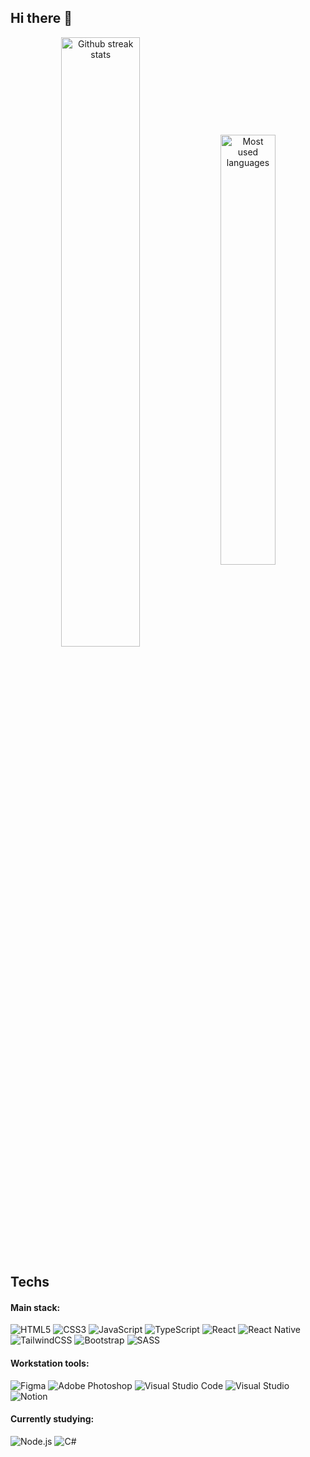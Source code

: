 ## Hi there 👋

<div align="center">
    <img width="50%" align="center" src="https://github-readme-streak-stats.herokuapp.com?user=brunoglvm&mode=weekly&hide_border=true&theme=nord" alt="Github streak stats" />
    <img width="42%" align="center" src="https://github-readme-stats.vercel.app/api/top-langs/?username=brunoglvm&layout=compact&hide_border=true&theme=nord" alt="Most used languages" />
</div>

## Techs

#### Main stack:

<div text-align="justify">
    <img src="https://img.shields.io/badge/HTML5-2e3440?style=for-the-badge&logo=html5&labelColor=2e3440&logoWidth=-1" alt="HTML5">
    <img src="https://img.shields.io/badge/CSS3-2e3440?style=for-the-badge&logo=css3&logoColor=1572B6&labelColor=2e3440&color=2e3440&logoWidth=-1" alt="CSS3">
    <img src="https://img.shields.io/badge/JavaScript-2e3440?style=for-the-badge&logo=javascript&logoColor=F7DF1E&labelColor=2e3440&color=2e3440&logoWidth=-1" alt="JavaScript">
    <img src="https://img.shields.io/badge/TypeScript-2e3440?style=for-the-badge&logo=typescript&logoColor=007ACC&labelColor=2e3440&color=2e3440&logoWidth=-1" alt="TypeScript">
    <img src="https://img.shields.io/badge/React-2e3440?style=for-the-badge&logo=react&logoColor=61DAFB&labelColor=2e3440&color=2e3440&logoWidth=-1" alt="React">
    <img src="https://img.shields.io/badge/React_Native-2e3440?style=for-the-badge&logo=react&logoColor=61DAFB&labelColor=2e3440&color=2e3440&logoWidth=-1" alt="React Native">
    <img src="https://img.shields.io/badge/TailwindCSS-2e3440?style=for-the-badge&logo=tailwind-css&logoColor=38B2AC&labelColor=2e3440&color=2e3440&logoWidth=-1" alt="TailwindCSS">
    <img src="https://img.shields.io/badge/Bootstrap-2e3440?style=for-the-badge&logo=bootstrap&logoColor=8511FA&labelColor=2e3440&color=2e3440&logoWidth=-1" alt="Bootstrap">
    <img src="https://img.shields.io/badge/SASS-2e3440?style=for-the-badge&logo=SASS&logoColor=CC6699&labelColor=2e3440&color=2e3440&logoWidth=-1" alt="SASS">
</div>

#### Workstation tools:

<div text-align="justify">
    <img src="https://img.shields.io/badge/figma-%232e3440.svg?style=for-the-badge&logo=figma&logoColor=F24E1E&labelColor=2e3440&logoWidth=-1" alt="Figma">
    <img src="https://img.shields.io/badge/adobe%20photoshop-%232e3440.svg?style=for-the-badge&logo=adobe%20photoshop&logoColor=31A8FF&labelColor=2e3440&logoWidth=-1" alt="Adobe Photoshop">
    <img src="https://img.shields.io/badge/Visual%20Studio%20Code-%232e3440.svg?style=for-the-badge&logo=visual-studio-code&logoColor=0078d7&labelColor=2e3440&logoWidth=-1" alt="Visual Studio Code">
    <img src="https://img.shields.io/badge/Visual%20Studio-%232e3440.svg?style=for-the-badge&logo=visual-studio&logoColor=5C2D91&labelColor=2e3440&logoWidth=-1" alt="Visual Studio">
    <img src="https://img.shields.io/badge/Notion-%232e3440.svg?style=for-the-badge&logo=notion&logoColor=white&labelColor=2e3440&logoWidth=-1" alt="Notion">
</div>

#### Currently studying:

<div text-align="justify">
    <img src="https://img.shields.io/badge/Node.js-%232e3440.svg?style=for-the-badge&logo=node.js&logoColor=68A063&labelColor=2e3440&logoWidth=-1" alt="Node.js">
    <img src="https://img.shields.io/badge/C%23-%232e3440.svg?style=for-the-badge&logo=csharp&logoColor=239120&labelColor=2e3440&logoWidth=-1" alt="C#">
</div>
